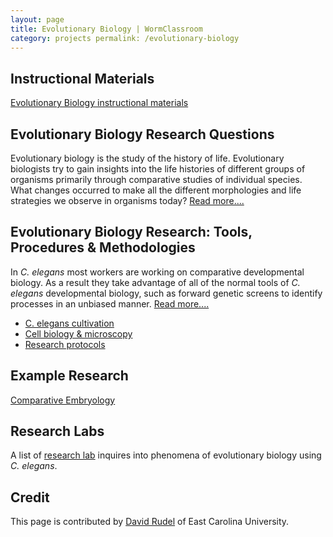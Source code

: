 ```yaml
---
layout: page
title: Evolutionary Biology | WormClassroom
category: projects permalink: /evolutionary-biology
---
```

Instructional Materials
-----------------------

[Evolutionary Biology instructional
materials](category/subject/evolutionary-biology)

Evolutionary Biology Research Questions
---------------------------------------

Evolutionary biology is the study of the history of life. Evolutionary
biologists try to gain insights into the life histories of different
groups of organisms primarily through comparative studies of individual
species. What changes occurred to make all the different morphologies
and life strategies we observe in organisms today? [Read
more....](evolutionary-biology-questions)

Evolutionary Biology Research: Tools, Procedures & Methodologies
----------------------------------------------------------------

In *C. elegans* most workers are working on comparative developmental
biology. As a result they take advantage of all of the normal tools of
*C. elegans* developmental biology, such as forward genetic screens to
identify processes in an unbiased manner. [Read
more....](evolutionary-biology-research-tools)

-   [C. elegans cultivation](c-elegans-cultivation)
-   [Cell biology & microscopy](cell-biology-microscopy)
-   [Research protocols](/category/web-links/research-protocols)

Example Research
----------------

[Comparative
Embryology](/example-research-comparative-embryology "Example Research - Comparative Embryology")

Research Labs
-------------

A list of [research lab](evolutionary-biology-research-labs) inquires
into phenomena of evolutionary biology using *C. elegans*.

Credit
------

This page is contributed by [David
Rudel](http://www.ecu.edu/cs-cas/biology/rudel_david.cfm) of East
Carolina University.
